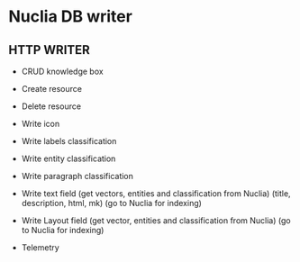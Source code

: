 # Nuclia DB writer

## HTTP WRITER

- CRUD knowledge box
- Create resource
- Delete resource
- Write icon
- Write labels classification
- Write entity classification
- Write paragraph classification

- Write text field (get vectors, entities and classification from Nuclia) (title, description, html, mk) (go to Nuclia for indexing)
- Write Layout field (get vector, entities and classification from Nuclia) (go to Nuclia for indexing)
- Telemetry

